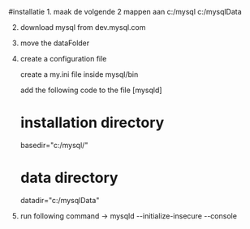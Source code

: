 #installatie
1.
    maak de volgende 2 mappen aan
    c:/mysql
    c:/mysqlData

2.
    download mysql from dev.mysql.com

3.  
    move the dataFolder

4.  
    create a configuration file

    create a my.ini file inside mysql/bin

    add the following code to the file
    [mysqld]
    # installation directory
    basedir="c:/mysql/"

    # data directory
    datadir="c:/mysqlData"

5.
    run following command -> mysqld --initialize-insecure --console
